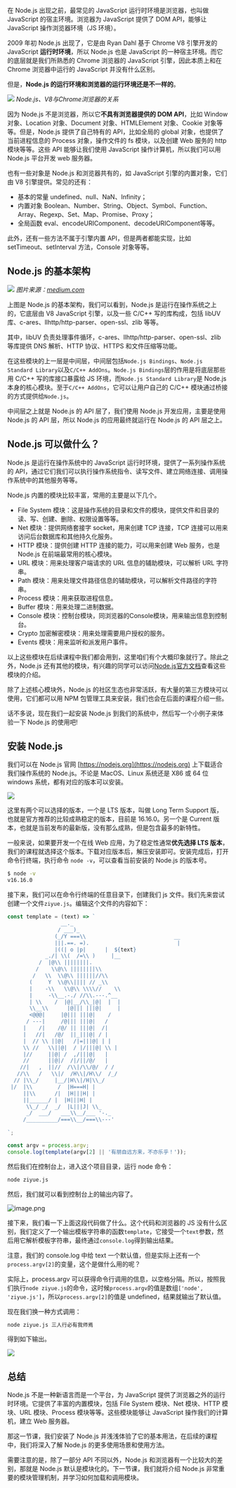 在 Node.js 出现之前，最常见的 JavaScript 运行时环境是浏览器，也叫做 JavaScript 的宿主环境。浏览器为 JavaScript 提供了 DOM API，能够让 JavaScript 操作浏览器环境（JS 环境）。

2009 年初 Node.js 出现了，它是由 Ryan Dahl 基于 Chrome V8 引擎开发的 JavaScript **运行时环境**，所以 Node.js 也是 JavaScript  的一种宿主环境。而它的底层就是我们所熟悉的 Chrome 浏览器的 JavaScript 引擎，因此本质上和在 Chrome 浏览器中运行的 JavaScript 并没有什么区别。

但是，**Node.js 的运行环境和浏览器的运行环境还是不一样的**。

![](https://p.ssl.qhimg.com/t01072a67f1315ec168.jpg)
_Node.js、V8与Chrome浏览器的关系_

因为 Node.js 不是浏览器，所以它**不具有浏览器提供的 DOM API**，比如 Window 对象、Location 对象、Document 对象、HTMLElement 对象、Cookie 对象等等。但是，Node.js 提供了自己特有的 API，比如全局的 global 对象，也提供了当前进程信息的 Process 对象，操作文件的 fs 模块，以及创建 Web 服务的 http 模块等等。这些 API 能够让我们使用 JavaScript 操作计算机，所以我们可以用 Node.js 平台开发 web 服务器。

也有一些对象是 Node.js 和浏览器共有的，如 JavaScript 引擎的内置对象，它们由 V8 引擎提供。常见的还有：
- 基本的常量 undefined、null、NaN、Infinity；
- 内置对象 Boolean、Number、String、Object、Symbol、Function、Array、Regexp、Set、Map、Promise、Proxy；
- 全局函数 eval、encodeURIComponent、decodeURIComponent等等。

此外，还有一些方法不属于引擎内置 API，但是两者都能实现，比如 setTimeout、setInterval 方法，Console 对象等等。

## Node.js 的基本架构

![](https://p.ssl.qhimg.com/t01bdaf1234dcdbef5c.jpg)
_图片来源：[medium.com](https://medium.com/@chathuranga94/nodejs-architecture-concurrency-model-f71da5f53d1d)_

上图是 Node.js 的基本架构，我们可以看到，Node.js 是运行在操作系统之上的，它底层由 V8 JavaScript 引擎，以及一些 C/C++ 写的库构成，包括 libUV 库、c-ares、llhttp/http-parser、open-ssl、zlib 等等。

其中，libUV 负责处理事件循环，c-ares、llhttp/http-parser、open-ssl、zlib 等库提供 DNS 解析、HTTP 协议、HTTPS 和文件压缩等功能。

在这些模块的上一层是中间层，中间层包括`Node.js Bindings`、`Node.js Standard Library`以及`C/C++ AddOns`。`Node.js Bindings`层的作用是将底层那些用 C/C++ 写的库接口暴露给 JS 环境，而`Node.js Standard Library`是 Node.js 本身的核心模块。至于`C/C++ AddOns`，它可以让用户自己的 C/C++ 模块通过桥接的方式提供给`Node.js`。

中间层之上就是 Node.js 的 API 层了，我们使用 Node.js 开发应用，主要是使用 Node.js 的 API 层，所以 Node.js 的应用最终就运行在 Node.js 的 API 层之上。

## Node.js 可以做什么？

Node.js 是运行在操作系统中的 JavaScript 运行时环境，提供了一系列操作系统的 API，通过它们我们可以执行操作系统指令、读写文件、建立网络连接、调用操作系统中的其他服务等等。

Node.js 内置的模块比较丰富，常用的主要是以下几个。

- File System 模块：这是操作系统的目录和文件的模块，提供文件和目录的读、写、创建、删除、权限设置等等。
- Net 模块：提供网络套接字 socket，用来创建 TCP 连接，TCP 连接可以用来访问后台数据库和其他持久化服务。
- HTTP 模块：提供创建 HTTP 连接的能力，可以用来创建 Web 服务，也是 Node.js 在前端最常用的核心模块。
- URL 模块：用来处理客户端请求的 URL 信息的辅助模块，可以解析 URL 字符串。
- Path 模块：用来处理文件路径信息的辅助模块，可以解析文件路径的字符串。
- Process 模块：用来获取进程信息。
- Buffer 模块：用来处理二进制数据。
- Console 模块：控制台模块，同浏览器的Console模块，用来输出信息到控制台。
- Crypto 加密解密模块：用来处理需要用户授权的服务。
- Events 模块：用来监听和派发用户事件。

以上这些模块在后续课程中我们都会用到，这里咱们有个大概印象就行了。除此之外，Node.js 还有其他的模块，有兴趣的同学可以访问[Node.js官方文档](https://nodejs.org/dist/latest-v6.x/docs/api/http.html)查看这些模块的介绍。

除了上述核心模块外，Node.js 的社区生态也非常活跃，有大量的第三方模块可以使用，它们都可以用 NPM 包管理工具来安装，我们也会在后面的课程介绍一些。

话不多说，现在我们一起安装 Node.js 到我们的系统中，然后写一个小例子来体验一下 Node.js 的使用吧!

## 安装 Node.js

我们可以在 Node.js 官网 [https://nodejs.org](https://nodejs.org) 上下载适合我们操作系统的 Node.js。不论是 MacOS、Linux 系统还是 X86 或 64 位 windows 系统，都有对应的版本可以安装。

![](https://p1-juejin.byteimg.com/tos-cn-i-k3u1fbpfcp/b3b9879db87845c59370b3734b6dcf13~tplv-k3u1fbpfcp-watermark.image?)

这里有两个可以选择的版本，一个是 LTS 版本，叫做 Long Term Support 版，也就是官方推荐的比较成熟稳定的版本，目前是 16.16.0。另一个是 Current 版本，也就是当前发布的最新版，没有那么成熟，但是包含最多的新特性。

一般来说，如果要开发一个在线 Web 应用，为了稳定性通常**优先选择 LTS 版本**，我们的课程就选择这个版本。下载对应版本后，解压安装即可。安装完成后，打开命令行终端，执行命令 `node -v`，可以查看当前安装的 Node.js 的版本号。

```bash
$ node -v
v16.16.0
```

接下来，我们可以在命令行终端的任意目录下，创建我们 js 文件。我们先来尝试创建一个文件`ziyue.js`。编辑这个文件的内容如下：

```js
const template = (text) => `
                 __._                                   
                / ___)_                                 
               (_/Y ===\\                            __ 
               |||.==. =).                            | 
               |((| o |p|      |  ${text}
            _./| \\(  /=\\ )     |__                    
          /  |@\\ ||||||||.                             
         /    \\@\\ ||||||||\\                          
        /   \\  \\@\\ ||||||//\\                        
       (     Y  \\@\\|||| // _\\                        
       |    -\\   \\@\\ \\\\//    \\                    
       |     -\\__.-./ //\\.---.^__                        
       | \\    /  |@|__/\\_|@|  |  |                         
       \\__\\      |@||| |||@|     |                    
       <@@@|     |@||| |||@|    /                       
      / ---|     /@||| |||@|   /                                 
     |    /|    /@/ || |||@|  /|                        
     |   //|   /@/  ||_|||@| / |                        
     |  // \\ ||@|   /|=|||@| | |                       
     \\ //   \\||@|  / |/|||@| \\ |                     
     |//     ||@| /  ,/|||@|   |                        
     //      ||@|/  /|/||/@/   |                        
    //|   ,  ||//  /\\|/\\/@/  / /                      
   //\\   /   \\|/  /H\\|/H\\/  /_/                     
  // |\\_/     |__/|H\\|/H|\\_/                         
 |/  |\\        /  |H===H| |                            
     ||\\      /|  |H|||H| |                            
     ||______/ |  |H|||H| |                             
      \\_/ _/  _/  |L|||J| \\_                          
      _/  ___/   ___\\__/___ '-._                       
     /__________/===\\__/===\\---'                      
                                                        
`;

const argv = process.argv;
console.log(template(argv[2] || '有朋自远方来，不亦乐乎！'));
```

然后我们在控制台上，进入这个项目目录，运行 node 命令：

```bash
node ziyue.js
```

然后，我们就可以看到控制台上的输出内容了。

![image.png](https://p9-juejin.byteimg.com/tos-cn-i-k3u1fbpfcp/ff3f026cebf8494780cc9ef421c041ee~tplv-k3u1fbpfcp-watermark.image?)

接下来，我们看一下上面这段代码做了什么。这个代码和浏览器的 JS 没有什么区别，我们定义了一个输出模板字符串的函数`template`，它接受一个`text`参数，然后用它解析模板字符串，最终通过`console.log`得到输出结果。

注意，我们的 console.log 中给 text 一个默认值，但是实际上还有一个`process.argv[2]`的变量，这个是做什么用的呢？

实际上，process.argv 可以获得命令行调用的信息，以空格分隔。所以，按照我们执行`node ziyue.js`的命令，这时候`process.argv`的值是数组`['node', 'ziyue.js']`，所以`process.argv[2]`的值是 undefined，结果就输出了默认值。

现在我们换一种方式调用：

```bash
node ziyue.js 三人行必有我师焉
```

得到如下输出。

![](https://p5.ssl.qhimg.com/t01b91ef85b28178989.jpg)

## 总结

Node.js 不是一种新语言而是一个平台，为 JavaScript 提供了浏览器之外的运行时环境。它提供了丰富的内置模块，包括 File System 模块、Net 模块、HTTP 模块、URL 模块、Process 模块等等。这些模块能够让 JavaScript 操作我们的计算机，建立 Web 服务器。

那这一节课，我们安装了 Node.js 并浅浅体验了它的基本用法，在后续的课程中，我们将深入了解 Node.js 的更多使用场景和使用方法。

需要注意的是，除了一部分 API 不同以外，Node.js 和浏览器有一个比较大的差别，那就是 Node.js 默认是模块化的。下一节课，我们就将介绍 Node.js 非常重要的模块管理机制，并学习如何加载和调用模块。

